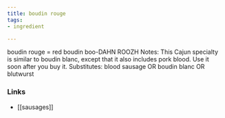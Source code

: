 ```yaml
---
title: boudin rouge
tags:
- ingredient

---
```

boudin rouge = red boudin boo-DAHN ROOZH Notes: This Cajun specialty is similar to boudin blanc, except that it also includes pork blood. Use it soon after you buy it. Substitutes: blood sausage OR boudin blanc OR blutwurst

### Links

* [[sausages]]
